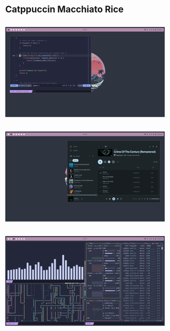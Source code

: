 # Catppuccin Macchiato Rice

<h1 align="center">
    <img alt="screenshot 1" src="https://github.com/some0necoding/catppuccin-rice/blob/main/.github/screenshot_1.png"></img>
</h1>
<h1 align="center">
    <img alt="screenshot 2" src="https://github.com/some0necoding/catppuccin-rice/blob/main/.github/screenshot_2.png"></img>
</h1>
<h1 align="center">
    <img alt="screenshot 2" src="https://github.com/some0necoding/catppuccin-rice/blob/main/.github/screenshot_3.png"></img>
</h1>
